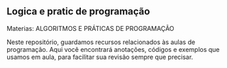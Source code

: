 ## Logica e pratic de programação

Materias: ALGORITMOS E PRÁTICAS DE PROGRAMAÇÃO

Neste repositório, guardamos recursos relacionados às aulas de programação. Aqui você encontrará anotações, códigos e exemplos que usamos em aula, para facilitar sua revisão sempre que precisar.
